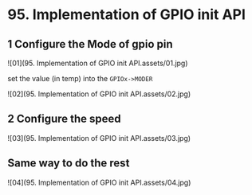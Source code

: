 # 95. Implementation of GPIO init API



## 1 Configure the Mode of gpio pin

![01](95. Implementation of GPIO init API.assets/01.jpg)

set the value (in temp) into the `GPIOx->MODER`

![02](95. Implementation of GPIO init API.assets/02.jpg)

## 2 Configure the speed 

![03](95. Implementation of GPIO init API.assets/03.jpg)

## Same way to do the rest

![04](95. Implementation of GPIO init API.assets/04.jpg)